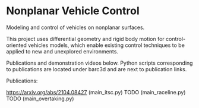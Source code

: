 # Nonplanar Vehicle Control
Modeling and control of vehicles on nonplanar surfaces. 

This project uses differential geometry and rigid body motion for control-oriented vehicles models, which enable existing control techniques to be applied to new and unexplored environments. 

Publications and demonstration videos below. Python scripts corresponding to publications are located under barc3d and are next to publication links.

Publications: 

https://arxiv.org/abs/2104.08427 (main_itsc.py)
TODO (main_raceline.py)
TODO (main_overtaking.py)


